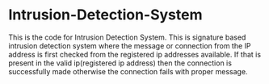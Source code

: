 # Intrusion-Detection-System
This is the code for Intrusion Detection System.
This is signature based intrusion detection system where the message or connection from the IP address is first checked from the registered ip addresses available. If that is present in the valid ip(registered ip address) then the connection is successfully made otherwise the connection fails with proper message.
